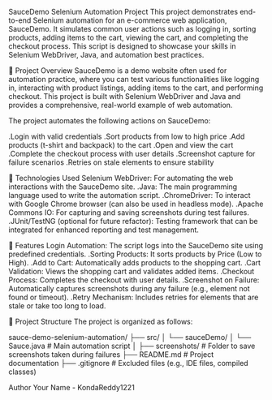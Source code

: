 SauceDemo Selenium Automation Project
This project demonstrates end-to-end Selenium automation for an e-commerce web application, SauceDemo. It simulates common user actions such as logging in, sorting products, adding items to the cart, viewing the cart, and completing the checkout process. This script is designed to showcase your skills in Selenium WebDriver, Java, and automation best practices.

📝 Project Overview
SauceDemo is a demo website often used for automation practice, where you can test various functionalities like logging in, interacting with product listings, adding items to the cart, and performing checkout. This project is built with Selenium WebDriver and Java and provides a comprehensive, real-world example of web automation.

The project automates the following actions on SauceDemo:

.Login with valid credentials
.Sort products from low to high price
.Add products (t-shirt and backpack) to the cart
.Open and view the cart
.Complete the checkout process with user details
.Screenshot capture for failure scenarios
.Retries on stale elements to ensure stability

🔧 Technologies Used
Selenium WebDriver: For automating the web interactions with the SauceDemo site.
.Java: The main programming language used to write the automation script.
.ChromeDriver: To interact with Google Chrome browser (can also be used in headless mode).
.Apache Commons IO: For capturing and saving screenshots during test failures.
.JUnit/TestNG (optional for future refactor): Testing framework that can be integrated for enhanced reporting and test management.

🚀 Features
Login Automation: The script logs into the SauceDemo site using predefined credentials.
.Sorting Products: It sorts products by Price (Low to High).
.Add to Cart: Automatically adds products to the shopping cart.
.Cart Validation: Views the shopping cart and validates added items.
.Checkout Process: Completes the checkout with user details.
.Screenshot on Failure: Automatically captures screenshots during any failure (e.g., element not found or timeout).
.Retry Mechanism: Includes retries for elements that are stale or take too long to load.

📁 Project Structure
The project is organized as follows:

sauce-demo-selenium-automation/
├── src/
│   └── sauceDemo/
│       └── Sauce.java           # Main automation script
│
├── screenshots/                 # Folder to save screenshots taken during failures
├── README.md                    # Project documentation
├── .gitignore                   # Excluded files (e.g., IDE files, compiled classes)


Author
Your Name - KondaReddy1221






















